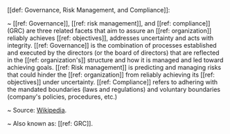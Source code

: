 [[def: Governance, Risk Management, and Compliance]]:

~ [[ref: Governance]], [[ref: risk management]], and [[ref: compliance]] (GRC) are three related facets that aim to assure an [[ref: organization]] reliably achieves [[ref: objectives]], addresses uncertainty and acts with integrity. [[ref: Governance]] is the combination of processes established and executed by the directors (or the board of directors) that are reflected in the [[ref: organization's]] structure and how it is managed and led toward achieving goals. [[ref: Risk management]] is predicting and managing risks that could hinder the [[ref: organization]] from reliably achieving its [[ref: objectives]] under uncertainty. [[ref: Compliance]] refers to adhering with the mandated boundaries (laws and regulations) and voluntary boundaries (company's policies, procedures, etc.)

~ Source: [Wikipedia](https://en.wikipedia.org/wiki/Governance,_risk_management,_and_compliance).

~ Also known as: [[ref: GRC]].

